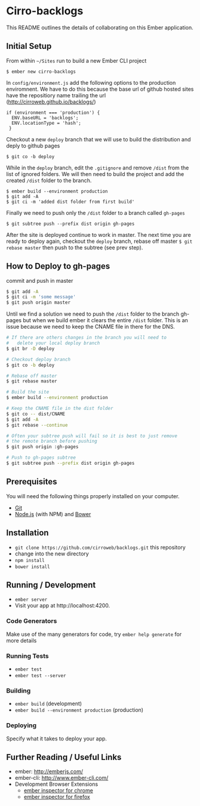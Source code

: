 # Cirro-backlogs

This README outlines the details of collaborating on this Ember application.

## Initial Setup

From within `~/Sites` run to build a new Ember CLI project
```
$ ember new cirro-backlogs
```

In `config/environment.js` add the following options to the production enviromnent. We have to do this because the base url of github hosted sites have the repositiory name trailing the url (http://cirroweb.github.io/backlogs/)
```
if (environment === 'production') {
  ENV.baseURL = 'backlogs';
  ENV.locationType = 'hash';
 }
```

Checkout a new `deploy` branch that we will use to build the distribution and deply to github pages
```
$ git co -b deploy
```

While in the `deploy` branch, edit the `.gitignore` and remove `/dist`  from the list of ignored folders. We will then need to build the project and add the created `/dist` folder to the branch. 
```
$ ember build --environment production
$ git add -A
$ git ci -m 'added dist folder from first build'
```

Finally we need to push only the `/dist` folder to a branch called `gh-pages`
```
$ git subtree push --prefix dist origin gh-pages
```

After the site is deployed continue to work in master. The next time you are ready to deploy again, checkout the `deploy` branch, rebase off master `$ git rebase master` then push to the subtree (see prev step).

## How to Deploy to gh-pages

commit and push in master
```bash
$ git add -A
$ git ci -m 'some message'
$ git push origin master
```
Until we find a solution we need to push the `/dist` folder to the branch gh-pages but when we build ember it clears the entire `/dist` folder. This is an issue because we need to keep the CNAME file in there for the DNS. 

```bash
# If there are others changes in the branch you will need to
#	delete your local deploy branch
$ git br -D deploy

# Checkout deploy branch
$ git co -b deploy 

# Rebase off master
$ git rebase master

# Build the site
$ ember build --environment production

# Keep the CNAME file in the dist folder
$ git co -- dist/CNAME
$ git add -A
$ git rebase --continue

# Often your subtree push will fail so it is best to just remove 
# the remote branch before pushing
$ git push origin :gh-pages

# Push to gh-pages subtree
$ git subtree push --prefix dist origin gh-pages 
```

## Prerequisites

You will need the following things properly installed on your computer.

* [Git](http://git-scm.com/)
* [Node.js](http://nodejs.org/) (with NPM) and [Bower](http://bower.io/)

## Installation

* `git clone https://github.com/cirroweb/backlogs.git` this repository
* change into the new directory
* `npm install`
* `bower install`

## Running / Development

* `ember server`
* Visit your app at http://localhost:4200.

### Code Generators

Make use of the many generators for code, try `ember help generate` for more details

### Running Tests

* `ember test`
* `ember test --server`

### Building

* `ember build` (development)
* `ember build --environment production` (production)

### Deploying

Specify what it takes to deploy your app.

## Further Reading / Useful Links

* ember: http://emberjs.com/
* ember-cli: http://www.ember-cli.com/
* Development Browser Extensions
  * [ember inspector for chrome](https://chrome.google.com/webstore/detail/ember-inspector/bmdblncegkenkacieihfhpjfppoconhi)
  * [ember inspector for firefox](https://addons.mozilla.org/en-US/firefox/addon/ember-inspector/)

